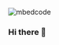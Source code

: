 ![mbedcode](https://user-images.githubusercontent.com/58227435/100896672-1c47f900-347c-11eb-816f-a9fdf2ee9bb2.png)

### Hi there 👋

<!--
**mbedcode/mbedcode** is a ✨ _special_ ✨ repository because its `README.md` (this file) appears on your GitHub profile.

Here are some ideas to get you started:

- 🔭 I’m currently working on ...
- 🌱 I’m currently learning ...
- 👯 I’m looking to collaborate on ...
- 🤔 I’m looking for help with ...
- 💬 Ask me about ...
- 📫 How to reach me: ...
- 😄 Pronouns: ...
- ⚡ Fun fact: ...
-->
